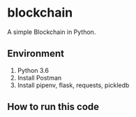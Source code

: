 # blockchain
A simple Blockchain in Python.

## Environment

1. Python 3.6
2. Install Postman
3. Install pipenv, flask, requests, pickledb

## How to run this code